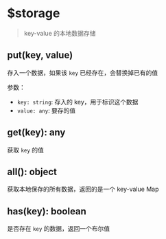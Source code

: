 # $storage
> key-value 的本地数据存储

## put(key, value)
存入一个数据，如果该 `key` 已经存在，会替换掉已有的值

参数：
 - `key: string`: 存入的 key，用于标识这个数据
 - `value: any`: 要存的值

## get(key): any
获取 `key` 的值

## all(): object
获取本地保存的所有数据，返回的是一个 key-value Map

## has(key): boolean
是否存在 `key` 的数据，返回一个布尔值
